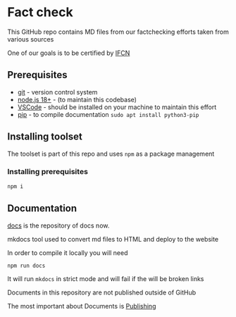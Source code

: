 # Fact check

This GitHub repo contains MD files from our factchecking efforts taken from various sources

One of our goals is to be certified by [IFCN](https://ifcncodeofprinciples.poynter.org/signatories)

## Prerequisites

-   [git](https://git-scm.com/) - version control system
-   [node.js 18+](https://nodejs.org/en) - (to maintain this codebase)
-   [VSCode](https://nodejs.org/en) - should be installed on your machine to maintain this effort
-   [pip](https://www.odoo.com/forum/help-1/how-to-install-pip-in-python-3-on-ubuntu-18-04-167715) - to compile documentation `sudo apt install python3-pip`

## Installing toolset

The toolset is part of this repo and uses `npm` as a package management

### Installing prerequisites

```bash
npm i
```

## Documentation

[docs](./docs/) is the repository of docs now.

mkdocs tool used to convert md files to HTML and deploy to the website

In order to compile it locally you will need

```sh
npm run docs
```

It will run `mkdocs` in strict mode and will fail if the will be broken links

Documents in this repository are not published outside of GitHub

The most important about Documents is [Publishing](./docs/content/general/Document_Publishing.md)
